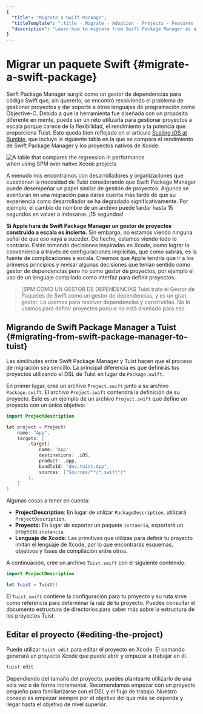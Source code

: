 ```yaml
---
{
  "title": "Migrate a Swift Package",
  "titleTemplate": ":title · Migrate · Adoption · Projects · Features · Guides · Tuist",
  "description": "Learn how to migrate from Swift Package Manager as a solution for managing your projects to Tuist projects."
}
---
```

# Migrar un paquete Swift {#migrate-a-swift-package}

Swift Package Manager surgió como un gestor de dependencias para código Swift
que, sin quererlo, se encontró resolviendo el problema de gestionar proyectos y
dar soporte a otros lenguajes de programación como Objective-C. Debido a que la
herramienta fue diseñada con un propósito diferente en mente, puede ser un reto
utilizarla para gestionar proyectos a escala porque carece de la flexibilidad,
el rendimiento y la potencia que proporciona Tuist. Esto queda bien reflejado en
el artículo [Scaling iOS at
Bumble](https://medium.com/bumble-tech/scaling-ios-at-bumble-239e0fa009f2), que
incluye la siguiente tabla en la que se compara el rendimiento de Swift Package
Manager y los proyectos nativos de Xcode:

<img style="max-width: 400px;" alt="A table that compares the regression in performance when using SPM over native Xcode projects" src="/images/guides/start/migrate/performance-table.webp">

A menudo nos encontramos con desarrolladores y organizaciones que cuestionan la
necesidad de Tuist considerando que Swift Package Manager puede desempeñar un
papel similar de gestión de proyectos. Algunos se aventuran en una migración
para darse cuenta más tarde de que su experiencia como desarrollador se ha
degradado significativamente. Por ejemplo, el cambio de nombre de un archivo
puede tardar hasta 15 segundos en volver a indexarse. ¡15 segundos!

**Si Apple hará de Swift Package Manager un gestor de proyectos construido a
escala es incierto.** Sin embargo, no estamos viendo ninguna señal de que eso
vaya a suceder. De hecho, estamos viendo todo lo contrario. Están tomando
decisiones inspiradas en Xcode, como lograr la conveniencia a través de
configuraciones implícitas, que
<LocalizedLink href="/guides/features/projects/cost-of-convenience">como
sabrás,</LocalizedLink> es la fuente de complicaciones a escala. Creemos que
Apple tendría que ir a los primeros principios y revisar algunas decisiones que
tenían sentido como gestor de dependencias pero no como gestor de proyectos, por
ejemplo el uso de un lenguaje compilado como interfaz para definir proyectos.

> [SPM COMO UN GESTOR DE DEPENDENCIAS Tuist trata el Gestor de Paquetes de Swift
> como un gestor de dependencias, y es un gran gestor. Lo usamos para resolver
> dependencias y construirlas. No lo usamos para definir proyectos porque no
> está diseñado para eso.

## Migrando de Swift Package Manager a Tuist {#migrating-from-swift-package-manager-to-tuist}

Las similitudes entre Swift Package Manager y Tuist hacen que el proceso de
migración sea sencillo. La principal diferencia es que definirás tus proyectos
utilizando el DSL de Tuist en lugar de `Package.swift`.

En primer lugar, cree un archivo `Project.swift` junto a su archivo
`Package.swift`. El archivo `Project.swift` contendrá la definición de su
proyecto. Este es un ejemplo de un archivo `Project.swift` que define un
proyecto con un único objetivo:

```swift
import ProjectDescription

let project = Project(
    name: "App",
    targets: [
        .target(
            name: "App",
            destinations: .iOS,
            product: .app,
            bundleId: "dev.tuist.App",
            sources: ["Sources/**/*.swift"]*
        ),
    ]
)
```

Algunas cosas a tener en cuenta:

- **ProjectDescription**: En lugar de utilizar `PackageDescription`, utilizará
  `ProjectDescription`.
- **Proyecto:** En lugar de exportar un paquete `instancia`, exportará un
  proyecto `instancia`.
- **Lenguaje de Xcode:** Las primitivas que utilizas para definir tu proyecto
  imitan el lenguaje de Xcode, por lo que encontrarás esquemas, objetivos y
  fases de compilación entre otros.

A continuación, cree un archivo `Tuist.swift` con el siguiente contenido:

```swift
import ProjectDescription

let tuist = Tuist()
```

El `Tuist.swift` contiene la configuración para tu proyecto y su ruta sirve como
referencia para determinar la raíz de tu proyecto. Puedes consultar el documento
<LocalizedLink href="/guides/features/projects/directory-structure">estructura
de directorios</LocalizedLink> para saber más sobre la estructura de los
proyectos Tuist.

## Editar el proyecto {#editing-the-project}

Puede utilizar <LocalizedLink href="/guides/features/projects/editing">`tuist
edit`</LocalizedLink> para editar el proyecto en Xcode. El comando generará un
proyecto Xcode que puede abrir y empezar a trabajar en él.

```bash
tuist edit
```

Dependiendo del tamaño del proyecto, puedes plantearte utilizarlo de una sola
vez o de forma incremental. Recomendamos empezar con un proyecto pequeño para
familiarizarse con el DSL y el flujo de trabajo. Nuestro consejo es empezar
siempre por el objetivo del que más se dependa y llegar hasta el objetivo de
nivel superior.
